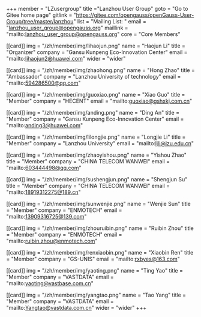 ﻿+++
member = "LZusergroup"
title ="Lanzhou User Group"
goto = "Go to Gitee home page"
gitlink = "https://gitee.com/opengauss/openGauss-User-Group/tree/master/lanzhou"
list = "Mailing List: "
email = "lanzhou_user_group@opengauss.org"
maillink = "mailto:lanzhou_user_group@opengauss.org"
core = "Core Members"


[[card]]
img = "/zh/member/img/lihaojun.png"
name = "Haojun Li"
title = "Organizer"
company = "Gansu Kunpeng Eco-Innovation Center"
email = "mailto:lihaojun2@huawei.com"
wider = "wider"

[[card]]
img = "/zh/member/img/zhaohong.png"
name = "Hong Zhao"
title = "Ambassador"
company = "Lanzhou University of technology"
email = "mailto:594286500@qq.com"

[[card]]
img = "/zh/member/img/guoxiao.png"
name = "Xiao Guo"
title = "Member"
company = "HECENT"
email = "mailto:guoxiao@gshxkj.com.cn"

[[card]]
img = "/zh/member/img/anding.png"
name = "Ding An"
title = "Member"
company = "Gansu Kunpeng Eco-Innovation Center"
email = "mailto:anding3@huawei.com"

[[card]]
img = "/zh/member/img/lilongjie.png"
name = "Longjie Li"
title = "Member"
company = "Lanzhou University"
email = "mailto:ljli@lzu.edu.cn"

[[card]]
img = "/zh/member/img/zhaoyishou.png"
name = "Yishou Zhao"
title = "Member"
company = "CHINA TELECOM WANWEI"
email = "mailto:603444498@qq.com"

[[card]]
img = "/zh/member/img/sushengjun.png"
name = "Shengjun Su"
title = "Member"
company = "CHINA TELECOM WANWEI"
email = "mailto:18919312275@189.cn"

[[card]]
img = "/zh/member/img/sunwenjie.png"
name = "Wenjie Sun"
title = "Member"
company = "ENMOTECH"
email = "mailto:13909316725@139.com"

[[card]]
img = "/zh/member/img/zhouruibin.png"
name = "Ruibin Zhou"
title = "Member"
company = "ENMOTECH"
email = "mailto:ruibin.zhou@enmotech.com"

[[card]]
img = "/zh/member/img/renxiaobin.png"
name = "Xiaobin Ren"
title = "Member"
company = "GS-UNIS"
email = "mailto:rxbyes@163.com"

[[card]]
img = "/zh/member/img/yaoting.png"
name = "Ting Yao"
title = "Member"
company = "VASTDATA"
email = "mailto:yaoting@vastbase.com.cn"

[[card]]
img = "/zh/member/img/yangtao.png"
name = "Tao Yang"
title = "Member"
company = "VASTDATA"
email = "mailto:Yangtao@vastdata.com.cn"
wider = "wider"
+++